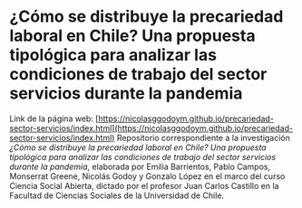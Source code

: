 # **¿Cómo se distribuye la precariedad laboral en Chile? Una propuesta tipológica para analizar las condiciones de trabajo del sector servicios durante la pandemia** 

Link de la página web: [https://nicolasggodoym.github.io/precariedad-sector-servicios/index.html](https://nicolasggodoym.github.io/precariedad-sector-servicios/index.html)
Repositorio correspondiente a la investigación *¿Cómo se distribuye la precariedad laboral en Chile? Una propuesta tipológica para analizar las condiciones de trabajo del sector servicios durante la pandemia*, elaborada por Emilia Barrientos, Pablo Campos, Monserrat Greene, Nicolás Godoy y Gonzalo López en el marco del curso Ciencia Social Abierta, dictado por el profesor Juan Carlos Castillo en la Facultad de Ciencias Sociales de la Universidad de Chile. 
